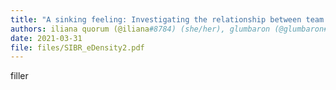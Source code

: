 ```yaml
---
title: "A sinking feeling: Investigating the relationship between team eDensity and Level"
authors: iliana quorum (@iliana#8784) (she/her), glumbaron (@glumbaron#6398) (he/him), ubuntor (@ubuntor#5099) (he/they),DLareau (@Dlareau#4178) (he/him), Enbyss (@enbyss#6969) (they/them) and Sinjid#0042 (he/him)
date: 2021-03-31
file: files/SIBR_eDensity2.pdf
---
```

filler